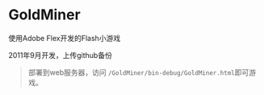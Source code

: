 # GoldMiner
使用Adobe Flex开发的Flash小游戏

2011年9月开发，上传github备份

> 部署到web服务器，访问 `/GoldMiner/bin-debug/GoldMiner.html`即可游戏。

